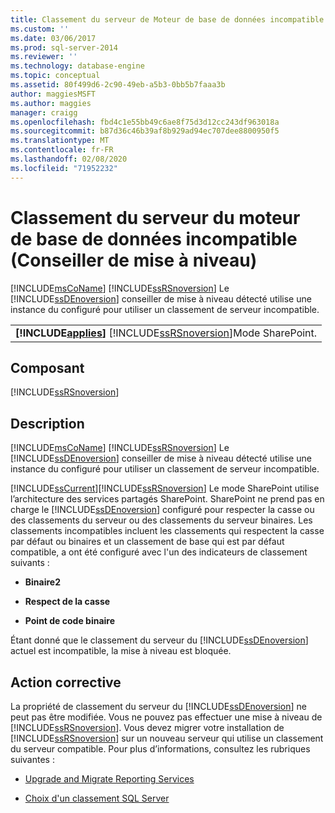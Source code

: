 ```yaml
---
title: Classement du serveur de Moteur de base de données incompatible (conseiller de mise à niveau) | Microsoft Docs
ms.custom: ''
ms.date: 03/06/2017
ms.prod: sql-server-2014
ms.reviewer: ''
ms.technology: database-engine
ms.topic: conceptual
ms.assetid: 80f499d6-2c90-49eb-a5b3-0bb5b7faaa3b
author: maggiesMSFT
ms.author: maggies
manager: craigg
ms.openlocfilehash: fbd4c1e55bb49c6ae8f75d3d12cc243df963018a
ms.sourcegitcommit: b87d36c46b39af8b929ad94ec707dee8800950f5
ms.translationtype: MT
ms.contentlocale: fr-FR
ms.lasthandoff: 02/08/2020
ms.locfileid: "71952232"
---
```

# <a name="incompatible-database-engine-server-collation-upgrade-advisor"></a>Classement du serveur du moteur de base de données incompatible (Conseiller de mise à niveau)
  [!INCLUDE[msCoName](../../includes/msconame-md.md)] [!INCLUDE[ssRSnoversion](../../includes/ssrsnoversion-md.md)] Le [!INCLUDE[ssDEnoversion](../../includes/ssdenoversion-md.md)] conseiller de mise à niveau détecté utilise une instance du configuré pour utiliser un classement de serveur incompatible.  
  
||  
|-|  
|**[!INCLUDE[applies](../../includes/applies-md.md)]**  [!INCLUDE[ssRSnoversion](../../includes/ssrsnoversion-md.md)]Mode SharePoint.|  
  
## <a name="component"></a>Composant  
 [!INCLUDE[ssRSnoversion](../../includes/ssrsnoversion-md.md)]  
  
## <a name="description"></a>Description  
 [!INCLUDE[msCoName](../../includes/msconame-md.md)] [!INCLUDE[ssRSnoversion](../../includes/ssrsnoversion-md.md)] Le [!INCLUDE[ssDEnoversion](../../includes/ssdenoversion-md.md)] conseiller de mise à niveau détecté utilise une instance du configuré pour utiliser un classement de serveur incompatible.  
  
 [!INCLUDE[ssCurrent](../../includes/sscurrent-md.md)][!INCLUDE[ssRSnoversion](../../includes/ssrsnoversion-md.md)] Le mode SharePoint utilise l’architecture des services partagés SharePoint. SharePoint ne prend pas en charge le [!INCLUDE[ssDEnoversion](../../includes/ssdenoversion-md.md)] configuré pour respecter la casse ou des classements du serveur ou des classements du serveur binaires. Les classements incompatibles incluent les classements qui respectent la casse par défaut ou binaires et un classement de base qui est par défaut compatible, a ont été configuré avec l'un des indicateurs de classement suivants :  
  
-   **Binaire2**  
  
-   **Respect de la casse**  
  
-   **Point de code binaire**  
  
 Étant donné que le classement du serveur du [!INCLUDE[ssDEnoversion](../../includes/ssdenoversion-md.md)] actuel est incompatible, la mise à niveau est bloquée.  
  
## <a name="corrective-action"></a>Action corrective  
 La propriété de classement du serveur du [!INCLUDE[ssDEnoversion](../../includes/ssdenoversion-md.md)] ne peut pas être modifiée. Vous ne pouvez pas effectuer une mise à niveau de [!INCLUDE[ssRSnoversion](../../includes/ssrsnoversion-md.md)]. Vous devez migrer votre installation de [!INCLUDE[ssRSnoversion](../../includes/ssrsnoversion-md.md)] sur un nouveau serveur qui utilise un classement du serveur compatible. Pour plus d’informations, consultez les rubriques suivantes :  
  
-   [Upgrade and Migrate Reporting Services](https://go.microsoft.com/fwlink/?LinkId=233227)  
  
-   [Choix d'un classement SQL Server](https://go.microsoft.com/fwlink/?LinkId=233226)  
  
  
